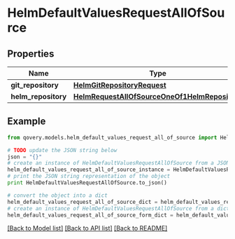 # HelmDefaultValuesRequestAllOfSource


## Properties

Name | Type | Description | Notes
------------ | ------------- | ------------- | -------------
**git_repository** | [**HelmGitRepositoryRequest**](HelmGitRepositoryRequest.md) |  | [optional] 
**helm_repository** | [**HelmRequestAllOfSourceOneOf1HelmRepository**](HelmRequestAllOfSourceOneOf1HelmRepository.md) |  | [optional] 

## Example

```python
from qovery.models.helm_default_values_request_all_of_source import HelmDefaultValuesRequestAllOfSource

# TODO update the JSON string below
json = "{}"
# create an instance of HelmDefaultValuesRequestAllOfSource from a JSON string
helm_default_values_request_all_of_source_instance = HelmDefaultValuesRequestAllOfSource.from_json(json)
# print the JSON string representation of the object
print HelmDefaultValuesRequestAllOfSource.to_json()

# convert the object into a dict
helm_default_values_request_all_of_source_dict = helm_default_values_request_all_of_source_instance.to_dict()
# create an instance of HelmDefaultValuesRequestAllOfSource from a dict
helm_default_values_request_all_of_source_form_dict = helm_default_values_request_all_of_source.from_dict(helm_default_values_request_all_of_source_dict)
```
[[Back to Model list]](../README.md#documentation-for-models) [[Back to API list]](../README.md#documentation-for-api-endpoints) [[Back to README]](../README.md)


